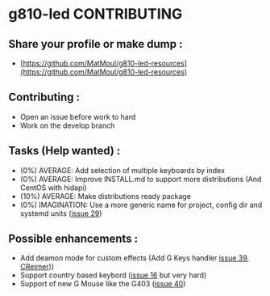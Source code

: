 # g810-led CONTRIBUTING

## Share your profile or make dump :
* [https://github.com/MatMoul/g810-led-resources](https://github.com/MatMoul/g810-led-resources)

## Contributing :
* Open an issue before work to hard
* Work on the develop branch

## Tasks (Help wanted) :
* (0%)  AVERAGE:     Add selection of multiple keyboards by index
* (0%)  AVERAGE:     Improve INSTALL.md to support more distributions (And CentOS with hidapi)
* (10%) AVERAGE:     Make distributions ready package
* (0%)  IMAGINATION: Use a more generic name for project, config dir and systemd units ([issue 29](https://github.com/MatMoul/g810-led/issues/29))

## Possible enhancements :
* Add deamon mode for custom effects (Add G Keys handler [issue 39](https://github.com/MatMoul/g810-led/issues/39), [CReimer](https://github.com/CReimer/g910-gkey-uinput)))
* Support country based keybord ([issue 16](https://github.com/MatMoul/g810-led/issues/16) but very hard)
* Support of new G Mouse like the G403 ([issue 40](https://github.com/MatMoul/g810-led/issues/40))
